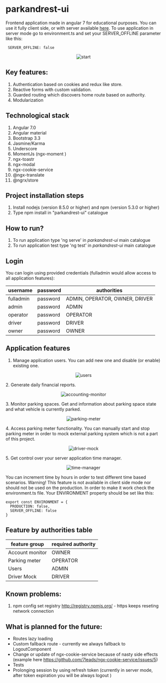 # parkandrest-ui


Frontend application made in angular 7 for educational purposes. You can use it fully client side, or with server available [here](https://github.com/pokemzok/parkandrest-kotlin). 
To use application in server mode go to environment.ts and set your SERVER_OFFLINE parameter like this:
```
 SERVER_OFFLINE: false
```
<p align="center">
    <img alt="start" src="https://raw.githubusercontent.com/pokemzok/parkandrest-ui/master/readme-img/start.gif" />
</p>  

## Key features:
1. Authentication based on cookies and redux like store. 
2. Reactive forms with custom validation.
3. Guarded routing which discovers home route based on authority. 
4. Modularization 

## Technological stack
1. Angular 7.0
2. Angular material
2. Bootstrap 3.3
3. Jasmine/Karma
4. Underscore
5. MomentJs (ngx-moment )
6. ngx-toastr 
7. ngx-modal 
8. ngx-cookie-service
8. @ngx-translate
9. @ngrx/store

## Project installation steps
1. Install nodejs (version 8.5.0 or higher) and npm (version 5.3.0 or higher)
2. Type npm install in "parkandrest-ui" catalogue

## How to run?
1. To run application type 'ng serve' in *parkandrest-ui* main catalogue
2. To run application test type 'ng test' in *parkandrest-ui* main catalogue

## Login
You can login using provided credentials (fulladmin would allow access to all application features):


| username		  | password       |authorities  				  |
|-------------|--------------|----------------------------|
| fulladmin		  | password 	   |ADMIN, OPERATOR, OWNER, DRIVER|
| admin		  	  | password 	   |ADMIN						  |
| operator		  | password 	   |OPERATOR					  | 
| driver		  | password 	   |DRIVER					  	  | 
| owner		  	  | password 	   |OWNER					  	  | 


## Application features
1. Manage application users. You can add new one and disable (or enable) existing one.  
<p align="center">
    <img alt="users" src="https://raw.githubusercontent.com/pokemzok/parkandrest-ui/master/readme-img/users.gif" />
</p>
2. Generate daily financial reports.  
<p align="center">
    <img alt="accounting-monitor" src="https://raw.githubusercontent.com/pokemzok/parkandrest-ui/master/readme-img/account-monitor.gif" />
</p>
3. Monitor parking spaces. Get and information about parking space state and what vehicle is currently parked.  
<p align="center">
    <img alt="parking-meter" src="https://raw.githubusercontent.com/pokemzok/parkandrest-ui/master/readme-img/parking-meter.gif" />
</p>
4. Access parking meter functionality. You can manually start and stop parking meter in order to mock external parking system which is not a part of this project.  
<p align="center">
    <img alt="driver-mock" src="https://raw.githubusercontent.com/pokemzok/parkandrest-ui/master/readme-img/driver-mock.gif" />
</p>
5. Get control over your server application time manager.   
<p align="center">
    <img alt="time-manager" src="https://raw.githubusercontent.com/pokemzok/parkandrest-ui/master/readme-img/time-manager.gif" />
</p>  
You can increment time by hours in order to test different time based scenarios. Warning! This feature is not available in client side mode nor should not be used on the production. 
In order to make it work check the environment.ts file. Your ENVIRONMENT property should be set like this:

```
export const ENVIRONMENT = {
  PRODUCTION: false,
  SERVER_OFFLINE: false
}
```

## Feature by authorities table

| feature group  | required authority	
|----------------|--------------|
| Account monitor| OWNER	      |	  
| Parking meter  | OPERATOR		  |
| Users 	       | ADMIN		    |
| Driver Mock  	 | DRIVER		    |


## Known problems:
1. npm config set registry http://registry.npmjs.org/ - https keeps reseting network connection

## What is planned for the future:
* Routes lazy loading
* Custom fallback route - currently we always fallback to LogoutComponent
* Change or update of ngx-cookie-service because of nasty side effects (example here  https://github.com/7leads/ngx-cookie-service/issues/5) 
* Tests
* Prolonging session by using refresh token (currently in server mode, after token expiration you will be always logout )
